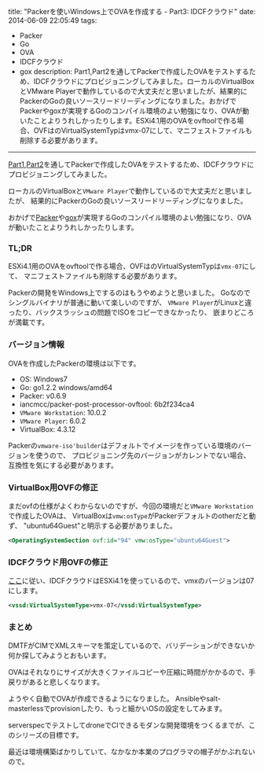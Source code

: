 title: "Packerを使いWindows上でOVAを作成する - Part3: IDCFクラウド"
date: 2014-06-09 22:05:49
tags:
 - Packer
 - Go
 - OVA
 - IDCFクラウド
 - gox
description: Part1,Part2を通してPackerで作成したOVAをテストするため、IDCFクラウドにプロビジョニングしてみました。ローカルのVirtualBoxとVMware Playerで動作しているので大丈夫だと思いましたが、結果的にPackerのGoの良いソースリードリーディングになりました。おかげでPackerやgoxが実現するGoのコンパイル環境のよい勉強になり、OVAが動いたことよりうれしかったりします。ESXi4.1用のOVAをovftoolで作る場合、OVFはのVirtualSystemTypはvmx-07にして、マニフェストファイルも削除する必要があります。
---

[Part1](/2014/06/08/packer-windows-vmware-iso-ova-buildenv/),[Part2](/2014/06/08/packer-windows-vmware-iso-ova-build/)を通してPackerで作成したOVAをテストするため、IDCFクラウドにプロビジョニングしてみました。

ローカルのVirtualBoxと`VMware Player`で動作しているので大丈夫だと思いましたが、
結果的にPackerのGoの良いソースリードリーディングになりました。

おかげで[Packer](http://www.packer.io/)や[gox](https://github.com/mitchellh/gox)が実現するGoのコンパイル環境のよい勉強になり、OVAが動いたことよりうれしかったりします。

### TL;DR
ESXi4.1用のOVAをovftoolで作る場合、OVFはのVirtualSystemTypは`vmx-07`にして、
マニフェストファイルも削除する必要があります。

<!-- more -->

Packerの開発をWindows上でするのはもうやめようと思いました。
Goなのでシングルバイナリが普通に動いて楽しいのですが、
`VMware Player`がLinuxと違ったり、バックスラッシュの問題でISOをコピーできなかったり、
嵌まりどころが満載です。

### バージョン情報
OVAを作成したPackerの環境は以下です。

* OS: Windows7 
* Go: go1.2.2 windows/amd64
* Packer: v0.6.9
* iancmcc/packer-post-processor-ovftool: 6b2f234ca4
* `VMware Workstation`: 10.0.2
* `VMware Player`: 6.0.2
* VirtualBox: 4.3.12

Packerの`vmware-iso'builder`はデフォルトでイメージを作っている環境のバージョンを使うので、
プロビジョニング先のバージョンがカレントでない場合、互換性を気にする必要があります。

### VirtualBox用OVFの修正

まだovfの仕様がよくわからないのですが、今回の環境だと`VMware Workstation`で作成したOVAは、
VirtualBoxは`vmw:osType`がPackerデフォルトのotherだと動ず、
"ubuntu64Guest"と明示する必要がありました。
``` xml
<OperatingSystemSection ovf:id="94" vmw:osType="ubuntu64Guest">
```

### IDCFクラウド用OVFの修正

[ここ](http://www.idcf.jp/blog/cloud/vmimport/)に従い、IDCFクラウドはESXi4.1を使っているので、vmxのバージョンは07にします。
``` xml
<vssd:VirtualSystemType>vmx-07</vssd:VirtualSystemType>
```

### まとめ
DMTFがCIMでXMLスキーマを策定しているので、バリデーションができないか何か探してみようとおもいます。

OVAはそれなりにサイズが大きくファイルコピーや圧縮に時間がかかるので、手戻りがあると悲しくなります。

ようやく自動でOVAが作成できるようになりました。
Ansibleやsalt-masterlessでprovisionしたり、もっと細かいOSの設定をしてみます。

serverspecでテストしてdroneでCIできるモダンな開発環境をつくるまでが、このシリーズの目標です。

最近は環境構築ばかりしていて、なかなか本業のプログラマの帽子がかぶれないので。
